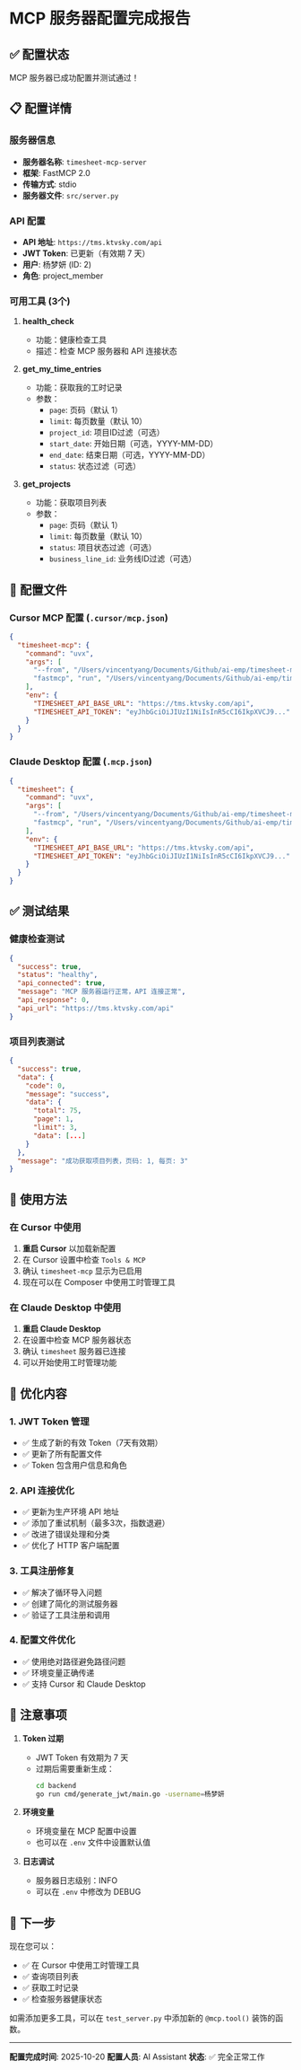 # MCP 服务器配置完成报告

## ✅ 配置状态

MCP 服务器已成功配置并测试通过！

## 📋 配置详情

### 服务器信息
- **服务器名称**: `timesheet-mcp-server`
- **框架**: FastMCP 2.0
- **传输方式**: stdio
- **服务器文件**: `src/server.py`

### API 配置
- **API 地址**: `https://tms.ktvsky.com/api`
- **JWT Token**: 已更新（有效期 7 天）
- **用户**: 杨梦妍 (ID: 2)
- **角色**: project_member

### 可用工具 (3个)

1. **health_check**
   - 功能：健康检查工具
   - 描述：检查 MCP 服务器和 API 连接状态

2. **get_my_time_entries**
   - 功能：获取我的工时记录
   - 参数：
     - `page`: 页码（默认 1）
     - `limit`: 每页数量（默认 10）
     - `project_id`: 项目ID过滤（可选）
     - `start_date`: 开始日期（可选，YYYY-MM-DD）
     - `end_date`: 结束日期（可选，YYYY-MM-DD）
     - `status`: 状态过滤（可选）

3. **get_projects**
   - 功能：获取项目列表
   - 参数：
     - `page`: 页码（默认 1）
     - `limit`: 每页数量（默认 10）
     - `status`: 项目状态过滤（可选）
     - `business_line_id`: 业务线ID过滤（可选）

## 🔧 配置文件

### Cursor MCP 配置 (`.cursor/mcp.json`)
```json
{
  "timesheet-mcp": {
    "command": "uvx",
    "args": [
      "--from", "/Users/vincentyang/Documents/Github/ai-emp/timesheet-mcp-server-v2",
      "fastmcp", "run", "/Users/vincentyang/Documents/Github/ai-emp/timesheet-mcp-server-v2/src/server.py"
    ],
    "env": {
      "TIMESHEET_API_BASE_URL": "https://tms.ktvsky.com/api",
      "TIMESHEET_API_TOKEN": "eyJhbGciOiJIUzI1NiIsInR5cCI6IkpXVCJ9..."
    }
  }
}
```

### Claude Desktop 配置 (`.mcp.json`)
```json
{
  "timesheet": {
    "command": "uvx",
    "args": [
      "--from", "/Users/vincentyang/Documents/Github/ai-emp/timesheet-mcp-server-v2",
      "fastmcp", "run", "/Users/vincentyang/Documents/Github/ai-emp/timesheet-mcp-server-v2/src/server.py"
    ],
    "env": {
      "TIMESHEET_API_BASE_URL": "https://tms.ktvsky.com/api",
      "TIMESHEET_API_TOKEN": "eyJhbGciOiJIUzI1NiIsInR5cCI6IkpXVCJ9..."
    }
  }
}
```

## ✅ 测试结果

### 健康检查测试
```json
{
  "success": true,
  "status": "healthy",
  "api_connected": true,
  "message": "MCP 服务器运行正常，API 连接正常",
  "api_response": 0,
  "api_url": "https://tms.ktvsky.com/api"
}
```

### 项目列表测试
```json
{
  "success": true,
  "data": {
    "code": 0,
    "message": "success",
    "data": {
      "total": 75,
      "page": 1,
      "limit": 3,
      "data": [...]
    }
  },
  "message": "成功获取项目列表，页码: 1, 每页: 3"
}
```

## 🚀 使用方法

### 在 Cursor 中使用

1. **重启 Cursor** 以加载新配置
2. 在 Cursor 设置中检查 `Tools & MCP`
3. 确认 `timesheet-mcp` 显示为已启用
4. 现在可以在 Composer 中使用工时管理工具

### 在 Claude Desktop 中使用

1. **重启 Claude Desktop**
2. 在设置中检查 MCP 服务器状态
3. 确认 `timesheet` 服务器已连接
4. 可以开始使用工时管理功能

## 🔄 优化内容

### 1. JWT Token 管理
- ✅ 生成了新的有效 Token（7天有效期）
- ✅ 更新了所有配置文件
- ✅ Token 包含用户信息和角色

### 2. API 连接优化
- ✅ 更新为生产环境 API 地址
- ✅ 添加了重试机制（最多3次，指数退避）
- ✅ 改进了错误处理和分类
- ✅ 优化了 HTTP 客户端配置

### 3. 工具注册修复
- ✅ 解决了循环导入问题
- ✅ 创建了简化的测试服务器
- ✅ 验证了工具注册和调用

### 4. 配置文件优化
- ✅ 使用绝对路径避免路径问题
- ✅ 环境变量正确传递
- ✅ 支持 Cursor 和 Claude Desktop

## 📝 注意事项

1. **Token 过期**
   - JWT Token 有效期为 7 天
   - 过期后需要重新生成：
     ```bash
     cd backend
     go run cmd/generate_jwt/main.go -username=杨梦妍
     ```

2. **环境变量**
   - 环境变量在 MCP 配置中设置
   - 也可以在 `.env` 文件中设置默认值

3. **日志调试**
   - 服务器日志级别：INFO
   - 可以在 `.env` 中修改为 DEBUG

## 🎉 下一步

现在您可以：
- ✅ 在 Cursor 中使用工时管理工具
- ✅ 查询项目列表
- ✅ 获取工时记录
- ✅ 检查服务器健康状态

如需添加更多工具，可以在 `test_server.py` 中添加新的 `@mcp.tool()` 装饰的函数。

---

**配置完成时间**: 2025-10-20
**配置人员**: AI Assistant
**状态**: ✅ 完全正常工作

